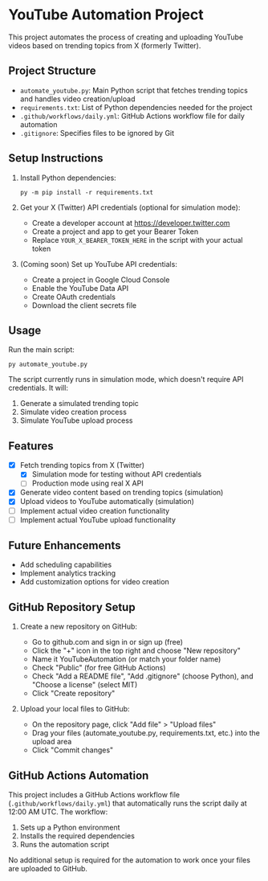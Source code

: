 # YouTube Automation Project

This project automates the process of creating and uploading YouTube videos based on trending topics from X (formerly Twitter).

## Project Structure

- `automate_youtube.py`: Main Python script that fetches trending topics and handles video creation/upload
- `requirements.txt`: List of Python dependencies needed for the project
- `.github/workflows/daily.yml`: GitHub Actions workflow file for daily automation
- `.gitignore`: Specifies files to be ignored by Git

## Setup Instructions

1. Install Python dependencies:
   ```
   py -m pip install -r requirements.txt
   ```

2. Get your X (Twitter) API credentials (optional for simulation mode):
   - Create a developer account at https://developer.twitter.com
   - Create a project and app to get your Bearer Token
   - Replace `YOUR_X_BEARER_TOKEN_HERE` in the script with your actual token

3. (Coming soon) Set up YouTube API credentials:
   - Create a project in Google Cloud Console
   - Enable the YouTube Data API
   - Create OAuth credentials
   - Download the client secrets file

## Usage

Run the main script:
```
py automate_youtube.py
```

The script currently runs in simulation mode, which doesn't require API credentials. It will:
1. Generate a simulated trending topic
2. Simulate video creation process
3. Simulate YouTube upload process

## Features

- [x] Fetch trending topics from X (Twitter)
  - [x] Simulation mode for testing without API credentials
  - [ ] Production mode using real X API
- [x] Generate video content based on trending topics (simulation)
- [x] Upload videos to YouTube automatically (simulation)
- [ ] Implement actual video creation functionality
- [ ] Implement actual YouTube upload functionality

## Future Enhancements

- Add scheduling capabilities
- Implement analytics tracking
- Add customization options for video creation

## GitHub Repository Setup

1. Create a new repository on GitHub:
   - Go to github.com and sign in or sign up (free)
   - Click the "+" icon in the top right and choose "New repository"
   - Name it YouTubeAutomation (or match your folder name)
   - Check "Public" (for free GitHub Actions)
   - Check "Add a README file", "Add .gitignore" (choose Python), and "Choose a license" (select MIT)
   - Click "Create repository"

2. Upload your local files to GitHub:
   - On the repository page, click "Add file" > "Upload files"
   - Drag your files (automate_youtube.py, requirements.txt, etc.) into the upload area
   - Click "Commit changes"

## GitHub Actions Automation

This project includes a GitHub Actions workflow file (`.github/workflows/daily.yml`) that automatically runs the script daily at 12:00 AM UTC. The workflow:

1. Sets up a Python environment
2. Installs the required dependencies
3. Runs the automation script

No additional setup is required for the automation to work once your files are uploaded to GitHub.